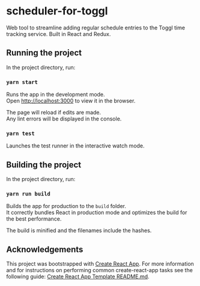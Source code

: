 # scheduler-for-toggl
Web tool to streamline adding regular schedule entries to the Toggl time tracking service. Built in React and Redux.

## Running the project

In the project directory, run:

### `yarn start`

Runs the app in the development mode.<br>
Open [http://localhost:3000](http://localhost:3000) to view it in the browser.

The page will reload if edits are made.<br>
Any lint errors will be displayed in the console.

### `yarn test`

Launches the test runner in the interactive watch mode.

## Building the project

In the project directory, run:

### `yarn run build`

Builds the app for production to the `build` folder.<br>
It correctly bundles React in production mode and optimizes the build for the best performance.

The build is minified and the filenames include the hashes.

## Acknowledgements

This project was bootstrapped with [Create React App](https://github.com/facebookincubator/create-react-app). For more information and for instructions on performing common create-react-app tasks see the following guide: [Create React App Template README.md](https://github.com/facebookincubator/create-react-app/blob/master/packages/react-scripts/template/README.md).
